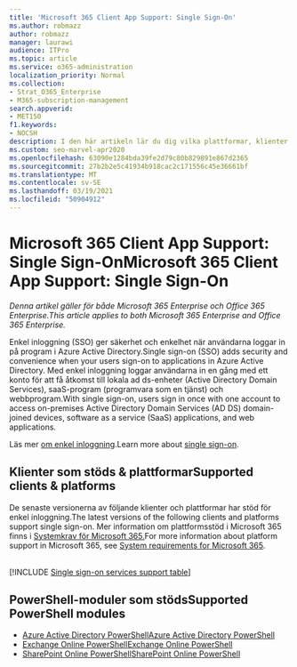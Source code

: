 ```yaml
---
title: 'Microsoft 365 Client App Support: Single Sign-On'
ms.author: robmazz
author: robmazz
manager: laurawi
audience: ITPro
ms.topic: article
ms.service: o365-administration
localization_priority: Normal
ms.collection:
- Strat_O365_Enterprise
- M365-subscription-management
search.appverid:
- MET150
f1.keywords:
- NOCSH
description: I den här artikeln lär du dig vilka plattformar, klienter och PowerShell-moduler som har stöd för enkel inloggning för Microsoft 365.
ms.custom: seo-marvel-apr2020
ms.openlocfilehash: 63090e1284bda39fe2d79c80b829891e867d2365
ms.sourcegitcommit: 27b2b2e5c41934b918cac2c171556c45e36661bf
ms.translationtype: MT
ms.contentlocale: sv-SE
ms.lasthandoff: 03/19/2021
ms.locfileid: "50904912"
---
```

# <a name="microsoft-365-client-app-support-single-sign-on"></a><span data-ttu-id="99b3e-103">Microsoft 365 Client App Support: Single Sign-On</span><span class="sxs-lookup"><span data-stu-id="99b3e-103">Microsoft 365 Client App Support: Single Sign-On</span></span>

<span data-ttu-id="99b3e-104">*Denna artikel gäller för både Microsoft 365 Enterprise och Office 365 Enterprise.*</span><span class="sxs-lookup"><span data-stu-id="99b3e-104">*This article applies to both Microsoft 365 Enterprise and Office 365 Enterprise.*</span></span>

<span data-ttu-id="99b3e-105">Enkel inloggning (SSO) ger säkerhet och enkelhet när användarna loggar in på program i Azure Active Directory.</span><span class="sxs-lookup"><span data-stu-id="99b3e-105">Single sign-on (SSO) adds security and convenience when your users sign-on to applications in Azure Active Directory.</span></span> <span data-ttu-id="99b3e-106">Med enkel inloggning loggar användarna in en gång med ett konto för att få åtkomst till lokala ad ds-enheter (Active Directory Domain Services), saaS-program (programvara som en tjänst) och webbprogram.</span><span class="sxs-lookup"><span data-stu-id="99b3e-106">With single sign-on, users sign in once with one account to access on-premises Active Directory Domain Services (AD DS) domain-joined devices, software as a service (SaaS) applications, and web applications.</span></span>

<span data-ttu-id="99b3e-107">Läs mer [om enkel inloggning](/azure/active-directory/manage-apps/what-is-single-sign-on).</span><span class="sxs-lookup"><span data-stu-id="99b3e-107">Learn more about [single sign-on](/azure/active-directory/manage-apps/what-is-single-sign-on).</span></span>

## <a name="supported-clients--platforms"></a><span data-ttu-id="99b3e-108">Klienter som stöds & plattformar</span><span class="sxs-lookup"><span data-stu-id="99b3e-108">Supported clients & platforms</span></span>

<span data-ttu-id="99b3e-109">De senaste versionerna av följande klienter och plattformar har stöd för enkel inloggning.</span><span class="sxs-lookup"><span data-stu-id="99b3e-109">The latest versions of the following clients and platforms support single sign-on.</span></span> <span data-ttu-id="99b3e-110">Mer information om plattformsstöd i Microsoft 365 finns i [Systemkrav för Microsoft 365.](/microsoft-365/microsoft-365-and-office-resources)</span><span class="sxs-lookup"><span data-stu-id="99b3e-110">For more information about platform support in Microsoft 365, see [System requirements for Microsoft 365](/microsoft-365/microsoft-365-and-office-resources).</span></span>
<br>
<br>

[!INCLUDE [Single sign-on services support table](../includes/microsoft-365-client-support-single-sign-on-include.md)]

## <a name="supported-powershell-modules"></a><span data-ttu-id="99b3e-111">PowerShell-moduler som stöds</span><span class="sxs-lookup"><span data-stu-id="99b3e-111">Supported PowerShell modules</span></span>

- [<span data-ttu-id="99b3e-112">Azure Active Directory PowerShell</span><span class="sxs-lookup"><span data-stu-id="99b3e-112">Azure Active Directory PowerShell</span></span>](/powershell/azure/active-directory/overview?view=azureadps-2.0)
- [<span data-ttu-id="99b3e-113">Exchange Online PowerShell</span><span class="sxs-lookup"><span data-stu-id="99b3e-113">Exchange Online PowerShell</span></span>](/powershell/exchange/exchange-online-powershell)
- [<span data-ttu-id="99b3e-114">SharePoint Online PowerShell</span><span class="sxs-lookup"><span data-stu-id="99b3e-114">SharePoint Online PowerShell</span></span>](/powershell/sharepoint/sharepoint-online/connect-sharepoint-online)
